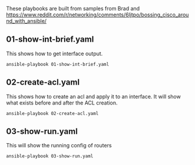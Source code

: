 These playbooks are built from samples from Brad and https://www.reddit.com/r/networking/comments/6ljtpo/bossing_cisco_around_with_ansible/

## 01-show-int-brief.yaml 
This shows how to get interface output.
```
ansible-playbook 01-show-int-brief.yaml
```
## 02-create-acl.yaml
This shows how to create an acl and apply it to an interface.  It will show what
exists before and after the ACL creation.
```
ansible-playbook 02-create-acl.yaml
```

## 03-show-run.yaml
This will show the running config of routers
```
ansible-playbook 03-show-run.yaml
```
